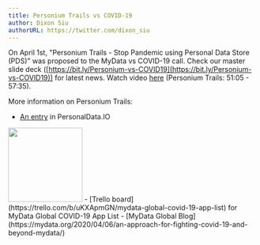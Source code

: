 ```yaml
---
title: Personium Trails vs COVID-19
author: Dixon Siu
authorURL: https://twitter.com/dixon_siu
---
```


On April 1st, "Personium Trails - Stop Pandemic using Personal Data Store (PDS)" was proposed to the MyData vs COVID-19 call. Check our master slide deck ([https://bit.ly/Personium-vs-COVID19](https://bit.ly/Personium-vs-COVID19)) for latest news. Watch video [here](https://twitter.com/mydataorg/status/1245357228774866945?s=20) (Personium Trails: 51:05 - 57:35).  

More information on Personium Trails:  
- [An entry](https://wiki.personaldata.io/wiki/Item:Q4354) in PersonalData.IO   
<img src="https://wiki.personaldata.io/w/resources/assets/wiki.png?c3e9a" width="150px">  
- [Trello board](https://trello.com/b/uKXApmGN/mydata-global-covid-19-app-list) for MyData Global COVID-19 App List  
- [MyData Global   Blog](https://mydata.org/2020/04/06/an-approach-for-fighting-covid-19-and-beyond-mydata/) 
